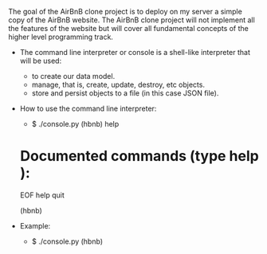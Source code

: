 The goal of the AirBnB clone project is to deploy on my server a simple copy of the AirBnB website. The AirBnB clone project will not implement all the features
of the website but will cover all fundamental concepts of the higher level programming  track.

* The command line interpreter or console is a shell-like interpreter that will be used:
    - to create our data model.
    - manage, that is, create, update, destroy, etc objects.
    - store and persist  objects to a file (in this case JSON file).
* How to use the command line interpreter:
    - $ ./console.py
     (hbnb) help

     Documented commands (type help <topic>):
     ========================================
     EOF  help  quit

     (hbnb)
* Example:
    - $ ./console.py <ENTER>
    (hbnb) <COMMAND>
